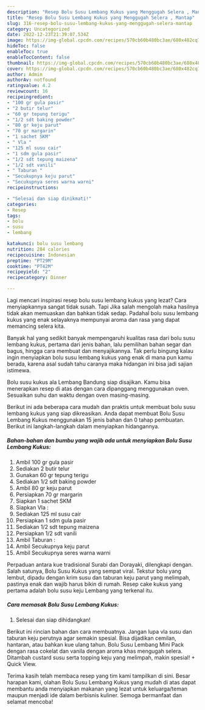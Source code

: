 ```yaml
---
description: "Resep Bolu Susu Lembang Kukus yang Menggugah Selera , Mantap"
title: "Resep Bolu Susu Lembang Kukus yang Menggugah Selera , Mantap"
slug: 316-resep-bolu-susu-lembang-kukus-yang-menggugah-selera-mantap
category: Uncategorized
date: 2022-12-23T21:39:07.534Z
image: https://img-global.cpcdn.com/recipes/570cb60b480bc3ae/680x482cq70/bolu-susu-lembang-kukus-foto-resep-utama.jpg
hideToc: false
enableToc: true
enableTocContent: false
thumbnail: https://img-global.cpcdn.com/recipes/570cb60b480bc3ae/680x482cq70/bolu-susu-lembang-kukus-foto-resep-utama.jpg
cover: https://img-global.cpcdn.com/recipes/570cb60b480bc3ae/680x482cq70/bolu-susu-lembang-kukus-foto-resep-utama.jpg
author: Admin
authorAv: notfound
ratingvalue: 4.2
reviewcount: 16
recipeingredient:
- "100 gr gula pasir"
- "2 butir telur"
- "60 gr tepung terigu"
- "1/2 sdt baking powder"
- "80 gr keju parut"
- "70 gr margarin"
- "1 sachet SKM"
- " Vla "
- "125 ml susu cair"
- "1 sdm gula pasir"
- "1/2 sdt tepung maizena"
- "1/2 sdt vanili"
- " Taburan "
- "Secukupnya keju parut"
- "Secukupnya seres warna warni"
recipeinstructions:

- "Selesai dan siap dinikmati!"
categories:
- Resep
tags:
- bolu
- susu
- lembang

katakunci: bolu susu lembang 
nutrition: 284 calories
recipecuisine: Indonesian
preptime: "PT29M"
cooktime: "PT42M"
recipeyield: "2"
recipecategory: Dinner

---
```



Lagi mencari inspirasi resep bolu susu lembang kukus yang lezat? Cara menyiapkannya sangat tidak susah. Tapi Jika salah mengolah maka hasilnya tidak akan memuaskan dan bahkan tidak sedap. Padahal bolu susu lembang kukus yang enak selayaknya mempunyai aroma dan rasa yang dapat memancing selera kita.


Banyak hal yang sedikit banyak mempengaruhi kualitas rasa dari bolu susu lembang kukus, pertama dari jenis bahan, lalu pemilihan bahan segar dan bagus, hingga cara membuat dan menyajikannya. Tak perlu bingung kalau ingin menyiapkan bolu susu lembang kukus yang enak di mana pun kamu berada, karena asal sudah tahu caranya maka hidangan ini bisa jadi sajian istimewa.

Bolu susu kukus ala Lembang Bandung siap disajikan. Kamu bisa menerapkan resep di atas dengan cara dipanggang menggunakan oven. Sesuaikan suhu dan waktu dengan oven masing-masing.


Berikut ini ada beberapa cara mudah dan praktis untuk membuat bolu susu lembang kukus yang siap dikreasikan. Anda dapat membuat Bolu Susu Lembang Kukus menggunakan 15 jenis bahan dan 0 tahap pembuatan. Berikut ini langkah-langkah dalam menyiapkan hidangannya.

<!--inarticleads1-->

##### Bahan-bahan dan bumbu yang wajib ada untuk menyiapkan Bolu Susu Lembang Kukus:

1. Ambil 100 gr gula pasir
1. Sediakan 2 butir telur
1. Gunakan 60 gr tepung terigu
1. Sediakan 1/2 sdt baking powder
1. Ambil 80 gr keju parut
1. Persiapkan 70 gr margarin
1. Siapkan 1 sachet SKM
1. Siapkan  Vla :
1. Sediakan 125 ml susu cair
1. Persiapkan 1 sdm gula pasir
1. Sediakan 1/2 sdt tepung maizena
1. Persiapkan 1/2 sdt vanili
1. Ambil  Taburan :
1. Ambil Secukupnya keju parut
1. Ambil Secukupnya seres warna warni


Perpaduan antara kue tradisional Surabi dan Dorayaki, dilengkapi dengan. Salah satunya, Bolu Susu Kukus yang sempat viral. Tekstur bolu yang lembut, dipadu dengan krim susu dan taburan keju parut yang melimpah, pastinya enak dan wajib harus bikin di rumah. Resep cake kukus yang pertama adalah bolu susu keju Lembang yang terkenal itu. 

<!--inarticleads2-->

##### Cara memasak Bolu Susu Lembang Kukus:


1. Selesai dan siap dihidangkan!

Berikut ini rincian bahan dan cara membuatnya. Jangan lupa vla susu dan taburan keju perutnya agar semakin spesial. Bisa dijadikan cemilan, hantaran, atau bahkan kue ulang tahun. Bolu Susu Lembang Mini Pack dengan rasa cokelat dan vanila dengan aroma khas mengugah selera. Ditambah custard susu serta topping keju yang melimpah, makin spesial! + Quick View. 

Terima kasih telah membaca resep yang tim kami tampilkan di sini. Besar harapan kami, olahan Bolu Susu Lembang Kukus yang mudah di atas dapat membantu anda menyiapkan makanan yang lezat untuk keluarga/teman maupun menjadi ide dalam berbisnis kuliner. Semoga bermanfaat dan selamat mencoba!
